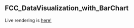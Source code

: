 ## FCC_DataVisualization_with_BarChart

Live rendering is [here!](https://archcharles.github.io/FCC_DataVisualization_with_BarChart/)
